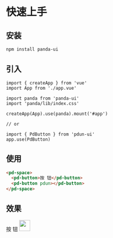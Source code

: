 # 快速上手

<!-- <img width="80" style="margin-top: 40px" src="/panda-ui/panda.gif" /> -->

## 安装

```bash
npm install panda-ui
```

## 引入

```js{4,5}
import { createApp } from 'vue'
import App from './app.vue'

import panda from 'panda-ui'
import 'panda/lib/index.css'

createApp(App).use(panda).mount('#app')

// or

import { PdButton } from 'pdun-ui'
app.use(PdButton)
```

## 使用

```html
<pd-space>
  <pd-button>按 钮</pd-button>
  <pd-button pdun></pd-button>
</pd-space>
```

## 效果

<pd-space>
  <pd-button>按 钮</pd-button>

  <pd-button>
    <img width="30" src="https://onemini.github.io/panda-ui/panda.gif" />
  </pd-button>
</pd-space>
